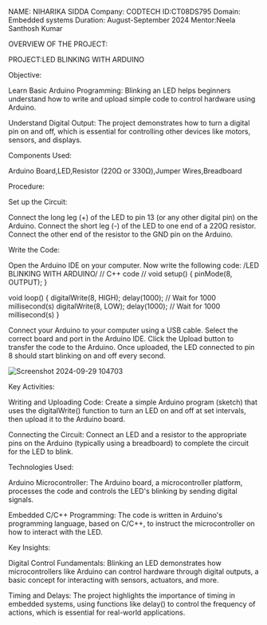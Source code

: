NAME: NIHARIKA SIDDA
Company: CODTECH
ID:CT08DS795
Domain: Embedded systems
Duration: August-September 2024
Mentor:Neela Santhosh Kumar

OVERVIEW OF THE PROJECT:

PROJECT:LED BLINKING WITH ARDUINO

Objective: 

Learn Basic Arduino Programming: Blinking an LED helps beginners understand how to write and upload simple code to control hardware using Arduino.

Understand Digital Output: The project demonstrates how to turn a digital pin on and off, which is essential for controlling other devices like motors, sensors, and displays.

Components Used:

Arduino Board,LED,Resistor (220Ω or 330Ω),Jumper Wires,Breadboard

Procedure:

Set up the Circuit:

Connect the long leg (+) of the LED to pin 13 (or any other digital pin) on the Arduino.
Connect the short leg (-) of the LED to one end of a 220Ω resistor.
Connect the other end of the resistor to the GND pin on the Arduino.

Write the Code:

Open the Arduino IDE on your computer.
Now write the following code:
/LED BLINKING WITH ARDUINO/
// C++ code
//
void setup()
{
  pinMode(8, OUTPUT);
}

void loop()
{
  digitalWrite(8, HIGH);
  delay(1000); // Wait for 1000 millisecond(s)
  digitalWrite(8, LOW);
  delay(1000); // Wait for 1000 millisecond(s)
}

Connect your Arduino to your computer using a USB cable.
Select the correct board and port in the Arduino IDE.
Click the Upload button to transfer the code to the Arduino.
Once uploaded, the LED connected to pin 8 should start blinking on and off every second.

![Screenshot 2024-09-29 104703](https://github.com/user-attachments/assets/7656bba3-aafd-4e46-9d2f-f5cecc224a61)


Key Activities:

Writing and Uploading Code: Create a simple Arduino program (sketch) that uses the digitalWrite() function to turn an LED on and off at set intervals, then upload it to the Arduino board.

Connecting the Circuit: Connect an LED and a resistor to the appropriate pins on the Arduino (typically using a breadboard) to complete the circuit for the LED to blink.

Technologies Used:

Arduino Microcontroller: The Arduino board, a microcontroller platform, processes the code and controls the LED's blinking by sending digital signals.

Embedded C/C++ Programming: The code is written in Arduino's programming language, based on C/C++, to instruct the microcontroller on how to interact with the LED.

Key Insights:

Digital Control Fundamentals: Blinking an LED demonstrates how microcontrollers like Arduino can control hardware through digital outputs, a basic concept for interacting with sensors, actuators, and more.

Timing and Delays: The project highlights the importance of timing in embedded systems, using functions like delay() to control the frequency of actions, which is essential for real-world applications.


